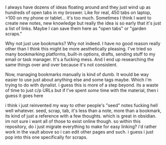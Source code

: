 

I always have dozens of ideas floating around and they just wind up as hundreds of open tabs in my broswer. Like for real, 450 tabs on laptop, >100 on my phone or tablet... it's too much. Sometimes I think I want to create new notes, new knowledge but really the idea is so early that it's just a list of links. Maybe I can save them here as "open tabs" or "garden scraps."

Why not just use bookmarks? Why not indeed. I have no good reason really other than I think this might be more aesthetically pleasing. I've tried so many bookmarking platforms, built-in options, drafts, sending stuff to my email or task manager. It's a fucking mess. And I end up researching the same things over and over because it's not consistent.

Now, managing bookmarks manually is kind of dumb. It would be way easier to use just about anything else and some tags maybe. Which i'm trying to do with dynalist. i guess this is more of a step beyond. its a waste of time to just c/p URLs but if I've spent *some* time with the material, then i guess it goes here

i think i just reinvented my way to other people's "seed" notes 
fucking hell
well whatever. seed, scrap, tab, it's less than a note, more than a bookmark, its kind of just a reference with a few thoughts. which is great in obsidian. im not sure i want all of those to exist online though. so within this repository, do i just migrate everything to make for easy linking? i'd rather work in the vault above so i can edit other pages and such. i guess i just pop into this one specifically for scraps.